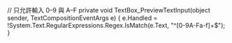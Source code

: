 // 只允許輸入 0–9 與 A–F
private void TextBox_PreviewTextInput(object sender, TextCompositionEventArgs e)
{
    e.Handled = !System.Text.RegularExpressions.Regex.IsMatch(e.Text, "^[0-9A-Fa-f]+$");
}